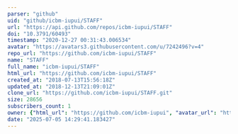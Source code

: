 ```yaml
---
parser: "github"
uid: "github/icbm-iupui/STAFF"
url: "https://api.github.com/repos/icbm-iupui/STAFF"
doi: "10.3791/60493"
timestamp: "2020-12-27 00:31:43.006534"
avatar: "https://avatars3.githubusercontent.com/u/7242496?v=4"
repo_url: "https://github.com/icbm-iupui/STAFF"
name: "STAFF"
full_name: "icbm-iupui/STAFF"
html_url: "https://github.com/icbm-iupui/STAFF"
created_at: "2018-07-13T15:56:18Z"
updated_at: "2018-12-13T21:09:01Z"
clone_url: "https://github.com/icbm-iupui/STAFF.git"
size: 28656
subscribers_count: 1
owner: {"html_url": "https://github.com/icbm-iupui", "avatar_url": "https://avatars3.githubusercontent.com/u/7242496?v=4", "login": "icbm-iupui", "type": "User"}
date: "2025-07-05 14:29:41.183427"
---
```

